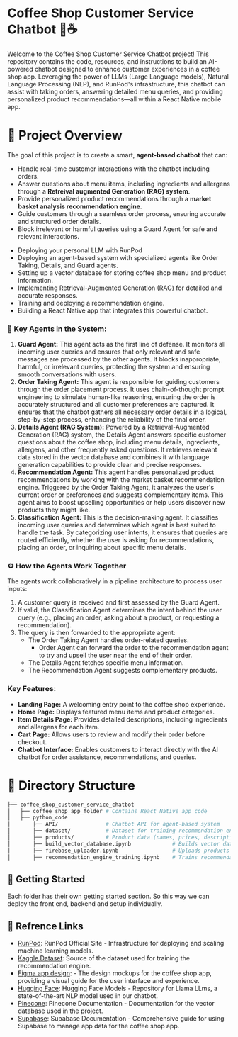 # Coffee Shop Customer Service Chatbot 🚀☕️

Welcome to the Coffee Shop Customer Service Chatbot project! This repository contains the code, resources, and instructions to build an AI-powered chatbot designed to enhance customer experiences in a coffee shop app. Leveraging the power of LLMs (Large Language models), Natural Language Processing (NLP), and RunPod's infrastructure, this chatbot can assist with taking orders, answering detailed menu queries, and providing personalized product recommendations—all within a React Native mobile app.

# 🎯 Project Overview

The goal of this project is to create a smart, **agent-based chatbot** that can:

- Handle real-time customer interactions with the chatbot including orders.
- Answer questions about menu items, including ingredients and allergens through a **Retreival augmented Generation (RAG) system**.
- Provide personalized product recommendations through a **market basket analysis recommendation engine**.
- Guide customers through a seamless order process, ensuring accurate and structured order details.
- Block irrelevant or harmful queries using a Guard Agent for safe and relevant interactions.

* Deploying your personal LLM with RunPod
* Deploying an agent-based system with specialized agents like Order Taking, Details, and Guard agents.
* Setting up a vector database for storing coffee shop menu and product information.
* Implementing Retrieval-Augmented Generation (RAG) for detailed and accurate responses.
* Training and deploying a recommendation engine.
* Building a React Native app that integrates this powerful chatbot.

### 🤖 Key Agents in the System:

1. **Guard Agent:**
   This agent acts as the first line of defense. It monitors all incoming user queries and ensures that only relevant and safe messages are processed by the other agents. It blocks inappropriate, harmful, or irrelevant queries, protecting the system and ensuring smooth conversations with users.
2. **Order Taking Agent:**
   This agent is responsible for guiding customers through the order placement process. It uses chain-of-thought prompt engineering to simulate human-like reasoning, ensuring the order is accurately structured and all customer preferences are captured. It ensures that the chatbot gathers all necessary order details in a logical, step-by-step process, enhancing the reliability of the final order.
3. **Details Agent (RAG System):**
   Powered by a Retrieval-Augmented Generation (RAG) system, the Details Agent answers specific customer questions about the coffee shop, including menu details, ingredients, allergens, and other frequently asked questions. It retrieves relevant data stored in the vector database and combines it with language generation capabilities to provide clear and precise responses.
4. **Recommendation Agent:**
   This agent handles personalized product recommendations by working with the market basket recommendation engine. Triggered by the Order Taking Agent, it analyzes the user's current order or preferences and suggests complementary items. This agent aims to boost upselling opportunities or help users discover new products they might like.
5. **Classification Agent:**
   This is the decision-making agent. It classifies incoming user queries and determines which agent is best suited to handle the task. By categorizing user intents, it ensures that queries are routed efficiently, whether the user is asking for recommendations, placing an order, or inquiring about specific menu details.

### ⚙️ How the Agents Work Together

The agents work collaboratively in a pipeline architecture to process user inputs:

1. A customer query is received and first assessed by the Guard Agent.
2. If valid, the Classification Agent determines the intent behind the user query (e.g., placing an order, asking about a product, or requesting a recommendation).
3. The query is then forwarded to the appropriate agent:
   - The Order Taking Agent handles order-related queries.
     - Order Agent can forward the order to the recommendation agent to try and upsell the user near the end of their order.
   - The Details Agent fetches specific menu information.
   - The Recommendation Agent suggests complementary products.

### Key Features:

- **Landing Page:** A welcoming entry point to the coffee shop experience.
- **Home Page:** Displays featured menu items and product categories.
- **Item Details Page:** Provides detailed descriptions, including ingredients and allergens for each item.
- **Cart Page:** Allows users to review and modify their order before checkout.
- **Chatbot Interface:** Enables customers to interact directly with the AI chatbot for order assistance, recommendations, and queries.

# 📂 Directory Structure

```bash
├── coffee_shop_customer_service_chatbot
│   ├── coffee_shop_app_folder # Contains React Native app code
│   ├── python_code
│       ├── API/               # Chatbot API for agent-based system
│       ├── dataset/           # Dataset for training recommendation engine
│       ├── products/          # Product data (names, prices, descriptions, images)
│       ├── build_vector_database.ipynb             # Builds vector database for RAG model
│       ├── firebase_uploader.ipynb                 # Uploads products to Firebase
│       ├── recommendation_engine_training.ipynb    # Trains recommendation engine
```

## 🚀 Getting Started

Each folder has their own getting started section. So this way we can deploy the front end, backend and setup individually.

## 🔗 Refrence Links

- [RunPod](https://rebrand.ly/Runpod-Abdullah): RunPod Official Site - Infrastructure for deploying and scaling machine learning models.
- [Kaggle Dataset](<[https://www.kaggle.com/datasets/ylchang/](https://www.kaggle.com/datasets/ylchang/coffee-shop-sample-data-1113)>): Source of the dataset used for training the recommendation engine.
- [Figma app design](<https://www.figma.com/design/PKEMJtsntUgQcN5xAIelkx/Coffee-Shop-Mobile-App-Design-(Community)?node-id=421-1221&node-type=FRAME&t=bakGV2g59KQ7cPBi-0>): - The design mockups for the coffee shop app, providing a visual guide for the user interface and experience.
- [Hugging Face](https://huggingface.co/meta-llama/Llama-3.1-8B-Instruct): Hugging Face Models - Repository for Llama LLms, a state-of-the-art NLP model used in our chatbot.
- [Pinecone](https://docs.pinecone.io/guides/get-started/quickstart): Pinecone Documentation - Documentation for the vector database used in the project.
- [Supabase](https://supabase.com/docs): Supabase Documentation - Comprehensive guide for using Supabase to manage app data for the coffee shop app.
